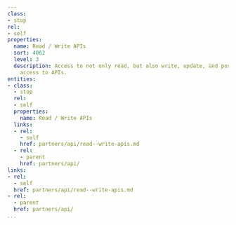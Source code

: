 ```yaml
---
class:
- stop
rel:
- self
properties:
  name: Read / Write APIs
  sort: 4062
  level: 3
  description: Access to not only read, but also write, update, and possibly delete
    access to APIs.
entities:
- class:
  - stop
  rel:
  - self
  properties:
    name: Read / Write APIs
  links:
  - rel:
    - self
    href: partners/api/read--write-apis.md
  - rel:
    - parent
    href: partners/api/
links:
- rel:
  - self
  href: partners/api/read--write-apis.md
- rel:
  - parent
  href: partners/api/
...
```

